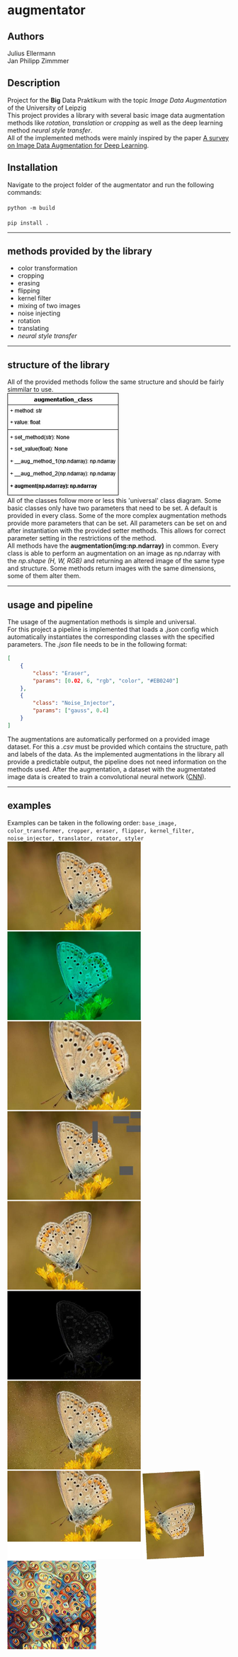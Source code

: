 # augmentator

## Authors
Julius Ellermann<br>
Jan Philipp Zimmmer

## Description
Project for the **Big** Data Praktikum with the topic *Image Data Augmentation* of the University of Leipzig<br>
This project provides a library with several basic image data augmentation methods like *rotation*, *translation* or *cropping* as well as the deep learning method *neural style transfer*.<br>
All of the implemented methods were mainly inspired by the paper [A survey on Image Data Augmentation for Deep Learning](https://doi.org/10.1186/s40537-019-0197-0).

## Installation
Navigate to the project folder of the augmentator and run the following commands:<br><br>
`python -m build`<br><br>
`pip install .`
___
## methods provided by the library
* color transformation
* cropping
* erasing
* flipping
* kernel filter
* mixing of two images
* noise injecting
* rotation
* translating
* *neural style transfer*

___
## structure of the library
All of the provided methods follow the same structure and should be fairly simmilar to use.<br>
![universal_class_diagram](/assets/augmentation_class.jpg)<br>
All of the classes follow more or less this 'universal' class diagram. Some basic classes only have two parameters that need to be set. A default is provided in every class. Some of the more complex augmentation methods provide more parameters that can be set. All parameters can be set on and after instantiation with the provided setter methods. This allows for correct parameter setting in the restrictions of the method.<br>
All methods have the **augmentation(img:np.ndarray)** in common. Every class is able to perform an augmentation on an image as np.ndarray with the *np.shape (H, W, RGB)* and returning an altered image of the same type and structure. Some methods return images with the same dimensions, some of them alter them.<br>

___
## usage and pipeline
The usage of the augmentation methods is simple and universal.<br>
For this project a pipeline is implemented that loads a *.json* config which automatically instantiates the corresponding classes with the specified parameters. The *.json* file needs to be in the following format:
```json
[
    {
        "class": "Eraser",
        "params": [0.02, 6, "rgb", "color", "#EB0240"]
    },
    {
        "class": "Noise_Injector",
        "params": ["gauss", 0.4]
    }
]
```
The augmentations are automatically performed on a provided image dataset. For this a *.csv* must be provided which contains the structure, path and labels of the data. As the implemented augmentations in the library all provide a predictable output, the pipeline does not need information on the methods used. After the augmentation, a dataset with the augmentated image data is created to train a convolutional neural network ([CNN](https://de.wikipedia.org/wiki/Convolutional_Neural_Network)).

___
## examples
Examples can be taken in the following order: `base_image, color_transformer, cropper, eraser, flipper, kernel_filter, noise_injector, translator, rotator, styler`<br>
<img src="/assets/base.jpg" height="200" height="200"/>
<img src="/assets/color_transformer.jpg" height="200" height="200"/>
<img src="/assets/cropper.jpg" height="200" height="200"/>
<img src="/assets/eraser.jpg" height="200" height="200"/>
<img src="/assets/flipper.jpg" height="200" height="200"/>
<img src="/assets/kernel_filter.jpg" height="200" height="200"/>
<img src="/assets/noise_injector.jpg" height="200" height="200"/>
<img src="/assets/translator.jpg" height="200" height="200"/>
<img src="/assets/rotator.jpg" height="200" height="200"/>
<img src="/assets/styler.jpg" height="200" height="200"/>
